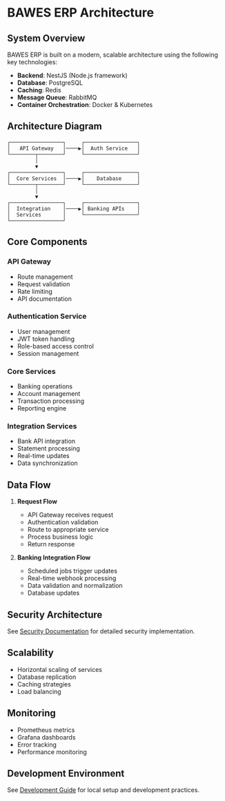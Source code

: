 # BAWES ERP Architecture

## System Overview

BAWES ERP is built on a modern, scalable architecture using the following key technologies:

- **Backend**: NestJS (Node.js framework)
- **Database**: PostgreSQL
- **Caching**: Redis
- **Message Queue**: RabbitMQ
- **Container Orchestration**: Docker & Kubernetes

## Architecture Diagram

```
┌─────────────────┐     ┌─────────────────┐
│   API Gateway   │────▶│  Auth Service   │
└────────┬────────┘     └─────────────────┘
         │
         ▼
┌─────────────────┐     ┌─────────────────┐
│  Core Services  │────▶│    Database     │
└────────┬────────┘     └─────────────────┘
         │
         ▼
┌─────────────────┐     ┌─────────────────┐
│  Integration    │────▶│ Banking APIs    │
│  Services       │     └─────────────────┘
└─────────────────┘
```

## Core Components

### API Gateway
- Route management
- Request validation
- Rate limiting
- API documentation

### Authentication Service
- User management
- JWT token handling
- Role-based access control
- Session management

### Core Services
- Banking operations
- Account management
- Transaction processing
- Reporting engine

### Integration Services
- Bank API integration
- Statement processing
- Real-time updates
- Data synchronization

## Data Flow

1. **Request Flow**
   - API Gateway receives request
   - Authentication validation
   - Route to appropriate service
   - Process business logic
   - Return response

2. **Banking Integration Flow**
   - Scheduled jobs trigger updates
   - Real-time webhook processing
   - Data validation and normalization
   - Database updates

## Security Architecture

See [Security Documentation](../security/README.md) for detailed security implementation.

## Scalability

- Horizontal scaling of services
- Database replication
- Caching strategies
- Load balancing

## Monitoring

- Prometheus metrics
- Grafana dashboards
- Error tracking
- Performance monitoring

## Development Environment

See [Development Guide](../development/README.md) for local setup and development practices. 